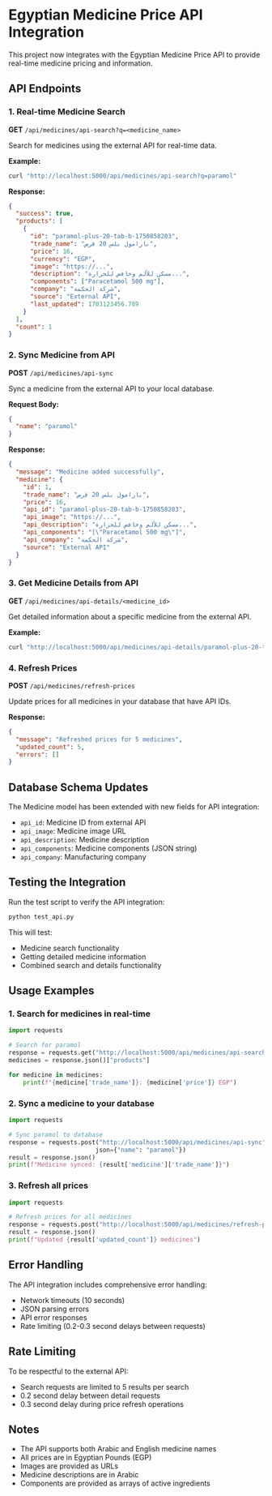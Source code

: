 # Egyptian Medicine Price API Integration

This project now integrates with the Egyptian Medicine Price API to provide real-time medicine pricing and information.

## API Endpoints

### 1. Real-time Medicine Search
**GET** `/api/medicines/api-search?q=<medicine_name>`

Search for medicines using the external API for real-time data.

**Example:**
```bash
curl "http://localhost:5000/api/medicines/api-search?q=paramol"
```

**Response:**
```json
{
  "success": true,
  "products": [
    {
      "id": "paramol-plus-20-tab-b-1750858203",
      "trade_name": "بارامول بلس 20 قرص",
      "price": 16,
      "currency": "EGP",
      "image": "https://...",
      "description": "مسكن للألم وخافض للحرارة...",
      "components": ["Paracetamol 500 mg"],
      "company": "شركة الحكمة",
      "source": "External API",
      "last_updated": 1703123456.789
    }
  ],
  "count": 1
}
```

### 2. Sync Medicine from API
**POST** `/api/medicines/api-sync`

Sync a medicine from the external API to your local database.

**Request Body:**
```json
{
  "name": "paramol"
}
```

**Response:**
```json
{
  "message": "Medicine added successfully",
  "medicine": {
    "id": 1,
    "trade_name": "بارامول بلس 20 قرص",
    "price": 16,
    "api_id": "paramol-plus-20-tab-b-1750858203",
    "api_image": "https://...",
    "api_description": "مسكن للألم وخافض للحرارة...",
    "api_components": "[\"Paracetamol 500 mg\"]",
    "api_company": "شركة الحكمة",
    "source": "External API"
  }
}
```

### 3. Get Medicine Details from API
**GET** `/api/medicines/api-details/<medicine_id>`

Get detailed information about a specific medicine from the external API.

**Example:**
```bash
curl "http://localhost:5000/api/medicines/api-details/paramol-plus-20-tab-b-1750858203"
```

### 4. Refresh Prices
**POST** `/api/medicines/refresh-prices`

Update prices for all medicines in your database that have API IDs.

**Response:**
```json
{
  "message": "Refreshed prices for 5 medicines",
  "updated_count": 5,
  "errors": []
}
```

## Database Schema Updates

The Medicine model has been extended with new fields for API integration:

- `api_id`: Medicine ID from external API
- `api_image`: Medicine image URL
- `api_description`: Medicine description
- `api_components`: Medicine components (JSON string)
- `api_company`: Manufacturing company

## Testing the Integration

Run the test script to verify the API integration:

```bash
python test_api.py
```

This will test:
- Medicine search functionality
- Getting detailed medicine information
- Combined search and details functionality

## Usage Examples

### 1. Search for medicines in real-time
```python
import requests

# Search for paramol
response = requests.get("http://localhost:5000/api/medicines/api-search?q=paramol")
medicines = response.json()["products"]

for medicine in medicines:
    print(f"{medicine['trade_name']}: {medicine['price']} EGP")
```

### 2. Sync a medicine to your database
```python
import requests

# Sync paramol to database
response = requests.post("http://localhost:5000/api/medicines/api-sync", 
                        json={"name": "paramol"})
result = response.json()
print(f"Medicine synced: {result['medicine']['trade_name']}")
```

### 3. Refresh all prices
```python
import requests

# Refresh prices for all medicines
response = requests.post("http://localhost:5000/api/medicines/refresh-prices")
result = response.json()
print(f"Updated {result['updated_count']} medicines")
```

## Error Handling

The API integration includes comprehensive error handling:

- Network timeouts (10 seconds)
- JSON parsing errors
- API error responses
- Rate limiting (0.2-0.3 second delays between requests)

## Rate Limiting

To be respectful to the external API:
- Search requests are limited to 5 results per search
- 0.2 second delay between detail requests
- 0.3 second delay during price refresh operations

## Notes

- The API supports both Arabic and English medicine names
- All prices are in Egyptian Pounds (EGP)
- Images are provided as URLs
- Medicine descriptions are in Arabic
- Components are provided as arrays of active ingredients 